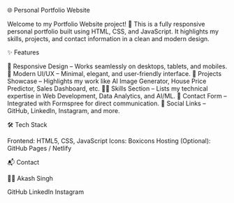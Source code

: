 🌐 Personal Portfolio Website

Welcome to my Portfolio Website project! 🚀
This is a fully responsive personal portfolio built using HTML, CSS, and JavaScript. It highlights my skills, projects, and contact information in a clean and modern design.


✨ Features

📱 Responsive Design – Works seamlessly on desktops, tablets, and mobiles.
🎨 Modern UI/UX – Minimal, elegant, and user-friendly interface.
📂 Projects Showcase – Highlights my work like AI Image Generator, House Price Predictor, Sales Dashboard, etc.
🧑‍💻 Skills Section – Lists my technical expertise in Web Development, Data Analytics, and AI/ML.
📩 Contact Form – Integrated with Formspree
 for direct communication.
🔗 Social Links – GitHub, LinkedIn, Instagram, and more.

🛠️ Tech Stack

Frontend: HTML5, CSS, JavaScript
Icons: Boxicons
Hosting (Optional): GitHub Pages / Netlify


📬 Contact

👨‍💻 Akash Singh

GitHub
LinkedIn
Instagram
